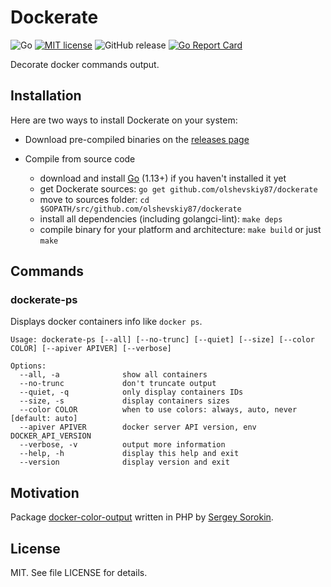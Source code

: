 # Dockerate

![Go][1] [![MIT license][2]][3] ![GitHub release][4] [![Go Report Card][5]][6]

Decorate docker commands output.

## Installation

Here are two ways to install Dockerate on your system:

* Download pre-compiled binaries on the [releases page][7]

* Compile from source code

  - download and install [Go][8] (1.13+) if you haven't installed it yet
  - get Dockerate sources: `go get github.com/olshevskiy87/dockerate`
  - move to sources folder: `cd $GOPATH/src/github.com/olshevskiy87/dockerate`
  - install all dependencies (including golangci-lint): `make deps`
  - compile binary for your platform and architecture: `make build` or just `make`

## Commands

### dockerate-ps

Displays docker containers info like `docker ps`.

```
Usage: dockerate-ps [--all] [--no-trunc] [--quiet] [--size] [--color COLOR] [--apiver APIVER] [--verbose]

Options:
  --all, -a              show all containers
  --no-trunc             don't truncate output
  --quiet, -q            only display containers IDs
  --size, -s             display containers sizes
  --color COLOR          when to use colors: always, auto, never [default: auto]
  --apiver APIVER        docker server API version, env DOCKER_API_VERSION
  --verbose, -v          output more information
  --help, -h             display this help and exit
  --version              display version and exit
```

## Motivation

Package [docker-color-output][9] written in PHP by [Sergey Sorokin][10].

## License

MIT. See file LICENSE for details.

[1]: https://github.com/olshevskiy87/dockerate/workflows/Go/badge.svg
[2]: https://img.shields.io/badge/License-MIT-yellow.svg
[3]: https://lbesson.mit-license.org/
[4]: https://img.shields.io/github/v/tag/olshevskiy87/dockerate?label=release
[5]: https://goreportcard.com/badge/github.com/olshevskiy87/dockerate
[6]: https://goreportcard.com/report/github.com/olshevskiy87/dockerate
[7]: https://github.com/olshevskiy87/dockerate/releases
[8]: https://golang.org/dl/
[9]: https://github.com/devemio/docker-color-output
[10]: https://github.com/devemio
